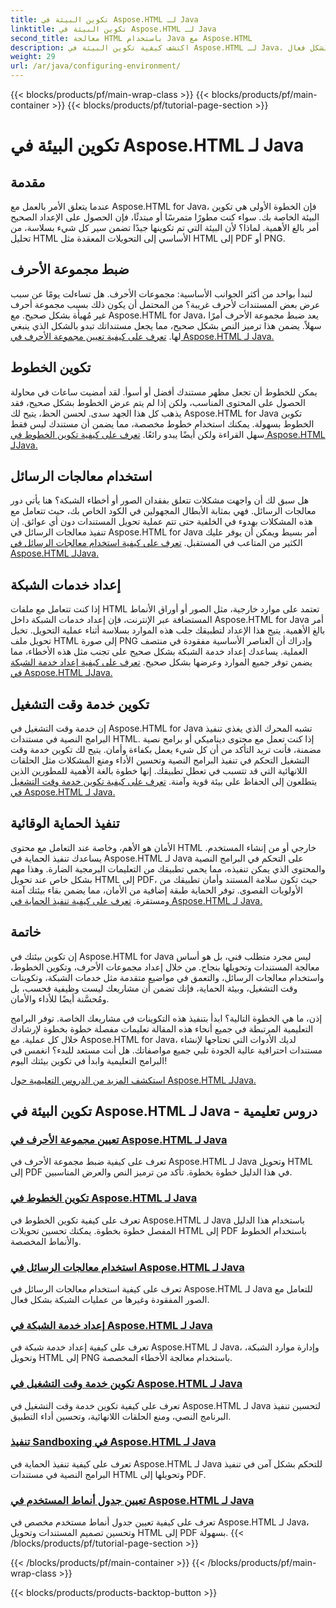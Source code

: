 ```yaml
---
title: تكوين البيئة في Aspose.HTML لـ Java
linktitle: تكوين البيئة في Aspose.HTML لـ Java
second_title: معالجة HTML باستخدام Java مع Aspose.HTML
description: اكتشف كيفية تكوين البيئة في Aspose.HTML لـ Java. تعلم كيفية تعيين مجموعات الأحرف وتكوين الخطوط واستخدام معالجات الرسائل بشكل فعال.
weight: 29
url: /ar/java/configuring-environment/
---
```


{{< blocks/products/pf/main-wrap-class >}}
{{< blocks/products/pf/main-container >}}
{{< blocks/products/pf/tutorial-page-section >}}

# تكوين البيئة في Aspose.HTML لـ Java

## مقدمة

عندما يتعلق الأمر بالعمل مع Aspose.HTML for Java، فإن الخطوة الأولى هي تكوين البيئة الخاصة بك. سواء كنت مطورًا متمرسًا أو مبتدئًا، فإن الحصول على الإعداد الصحيح أمر بالغ الأهمية. لماذا؟ لأن البيئة التي تم تكوينها جيدًا تضمن سير كل شيء بسلاسة، من تحليل HTML الأساسي إلى التحويلات المعقدة مثل HTML إلى PDF أو PNG.

## ضبط مجموعة الأحرف

لنبدأ بواحد من أكثر الجوانب الأساسية: مجموعات الأحرف. هل تساءلت يومًا عن سبب عرض بعض المستندات لأحرف غريبة؟ من المحتمل أن يكون ذلك بسبب مجموعة أحرف غير مُهيأة بشكل صحيح. مع Aspose.HTML for Java، يعد ضبط مجموعة الأحرف أمرًا سهلاً. يضمن هذا ترميز النص بشكل صحيح، مما يجعل مستنداتك تبدو بالشكل الذي ينبغي لها.
[تعرف على كيفية تعيين مجموعة الأحرف في Aspose.HTML لـ Java.](./set-character-set/)

## تكوين الخطوط

يمكن للخطوط أن تجعل مظهر مستندك أفضل أو أسوأ. لقد أمضيت ساعات في محاولة الحصول على المحتوى المناسب، ولكن إذا لم يتم عرض الخطوط بشكل صحيح، فقد يذهب كل هذا الجهد سدى. لحسن الحظ، يتيح لك Aspose.HTML for Java تكوين الخطوط بسهولة. يمكنك استخدام خطوط مخصصة، مما يضمن أن مستندك ليس فقط سهل القراءة ولكن أيضًا يبدو رائعًا.
[تعرف على كيفية تكوين الخطوط في Aspose.HTML لـJava.](./configure-fonts/)

## استخدام معالجات الرسائل

هل سبق لك أن واجهت مشكلات تتعلق بفقدان الصور أو أخطاء الشبكة؟ هنا يأتي دور معالجات الرسائل. فهي بمثابة الأبطال المجهولين في الكود الخاص بك، حيث تتعامل مع هذه المشكلات بهدوء في الخلفية حتى تتم عملية تحويل المستندات دون أي عوائق. إن تنفيذ معالجات الرسائل في Aspose.HTML for Java أمر بسيط ويمكن أن يوفر عليك الكثير من المتاعب في المستقبل.
[تعرف على كيفية استخدام معالجات الرسائل في Aspose.HTML لـJava.](./use-message-handlers/)

## إعداد خدمات الشبكة

إذا كنت تتعامل مع ملفات HTML تعتمد على موارد خارجية، مثل الصور أو أوراق الأنماط المستضافة عبر الإنترنت، فإن إعداد خدمات الشبكة داخل Aspose.HTML for Java أمر بالغ الأهمية. يتيح هذا الإعداد لتطبيقك جلب هذه الموارد بسلاسة أثناء عملية التحويل. تخيل تحويل ملف HTML إلى صورة PNG وإدراك أن العناصر الأساسية مفقودة في منتصف العملية. يساعدك إعداد خدمة الشبكة بشكل صحيح على تجنب مثل هذه الأخطاء، مما يضمن توفر جميع الموارد وعرضها بشكل صحيح.
[تعرف على كيفية إعداد خدمة الشبكة في Aspose.HTML لـJava.](./setup-network-service/)

## تكوين خدمة وقت التشغيل

إن خدمة وقت التشغيل في Aspose.HTML for Java تشبه المحرك الذي يغذي تنفيذ البرامج النصية في مستندات HTML. إذا كنت تعمل مع محتوى ديناميكي أو برامج نصية مضمنة، فأنت تريد التأكد من أن كل شيء يعمل بكفاءة وأمان. يتيح لك تكوين خدمة وقت التشغيل التحكم في تنفيذ البرامج النصية وتحسين الأداء ومنع المشكلات مثل الحلقات اللانهائية التي قد تتسبب في تعطل تطبيقك. إنها خطوة بالغة الأهمية للمطورين الذين يتطلعون إلى الحفاظ على بيئة قوية وآمنة.
[تعرف على كيفية تكوين خدمة وقت التشغيل في Aspose.HTML لـ Java.](./configure-runtime-service/)

## تنفيذ الحماية الوقائية

الأمان هو الأهم، وخاصة عند التعامل مع محتوى HTML خارجي أو من إنشاء المستخدم. يساعدك تنفيذ الحماية في Aspose.HTML لـ Java على التحكم في البرامج النصية والمحتوى الذي يمكن تنفيذه، مما يحمي تطبيقك من التعليمات البرمجية الضارة. وهذا مهم بشكل خاص عند تحويل HTML إلى PDF، حيث تكون سلامة المستند وأمان تطبيقك من الأولويات القصوى. توفر الحماية طبقة إضافية من الأمان، مما يضمن بقاء بيئتك آمنة ومستقرة.
[تعرف على كيفية تنفيذ الحماية في Aspose.HTML لـ Java.](./implement-sandboxing/)


## خاتمة

إن تكوين بيئتك في Aspose.HTML for Java ليس مجرد متطلب فني، بل هو أساس معالجة المستندات وتحويلها بنجاح. من خلال إعداد مجموعات الأحرف، وتكوين الخطوط، واستخدام معالجات الرسائل، والتعمق في مواضيع متقدمة مثل خدمات الشبكة، وتكوينات وقت التشغيل، وبيئة الحماية، فإنك تضمن أن مشاريعك ليست وظيفية فحسب، بل ومُحسَّنة أيضًا للأداء والأمان.

إذن، ما هي الخطوة التالية؟ ابدأ بتنفيذ هذه التكوينات في مشاريعك الخاصة. توفر البرامج التعليمية المرتبطة في جميع أنحاء هذه المقالة تعليمات مفصلة خطوة بخطوة لإرشادك خلال كل عملية. مع Aspose.HTML for Java، لديك الأدوات التي تحتاجها لإنشاء مستندات احترافية عالية الجودة تلبي جميع مواصفاتك. هل أنت مستعد للبدء؟ انغمس في البرامج التعليمية وابدأ في تكوين بيئتك اليوم!

[استكشف المزيد من الدروس التعليمية حول Aspose.HTML لـJava.](https://reference.aspose.com/words/net/)

## تكوين البيئة في Aspose.HTML لـ Java - دروس تعليمية
### [تعيين مجموعة الأحرف في Aspose.HTML لـ Java](./set-character-set/)
تعرف على كيفية ضبط مجموعة الأحرف في Aspose.HTML لـ Java وتحويل HTML إلى PDF في هذا الدليل خطوة بخطوة. تأكد من ترميز النص والعرض المناسبين.
### [تكوين الخطوط في Aspose.HTML لـ Java](./configure-fonts/)
تعرف على كيفية تكوين الخطوط في Aspose.HTML لـ Java باستخدام هذا الدليل المفصل خطوة بخطوة. يمكنك تحسين تحويلات HTML إلى PDF باستخدام الخطوط والأنماط المخصصة.
### [استخدام معالجات الرسائل في Aspose.HTML لـ Java](./use-message-handlers/)
تعرف على كيفية استخدام معالجات الرسائل في Aspose.HTML لـ Java للتعامل مع الصور المفقودة وغيرها من عمليات الشبكة بشكل فعال.
### [إعداد خدمة الشبكة في Aspose.HTML لـ Java](./setup-network-service/)
تعرف على كيفية إعداد خدمة شبكة في Aspose.HTML لـ Java، وإدارة موارد الشبكة، وتحويل HTML إلى PNG باستخدام معالجة الأخطاء المخصصة.
### [تكوين خدمة وقت التشغيل في Aspose.HTML لـ Java](./configure-runtime-service/)
تعرف على كيفية تكوين خدمة وقت التشغيل في Aspose.HTML لـ Java لتحسين تنفيذ البرنامج النصي، ومنع الحلقات اللانهائية، وتحسين أداء التطبيق.
### [تنفيذ Sandboxing في Aspose.HTML لـ Java](./implement-sandboxing/)
تعرف على كيفية تنفيذ الحماية في Aspose.HTML لـ Java للتحكم بشكل آمن في تنفيذ البرامج النصية في مستندات HTML وتحويلها إلى PDF.
### [تعيين جدول أنماط المستخدم في Aspose.HTML لـ Java](./set-user-style-sheet/)
تعرف على كيفية تعيين جدول أنماط مستخدم مخصص في Aspose.HTML لـ Java، وتحسين تصميم المستندات وتحويل HTML إلى PDF بسهولة.
{{< /blocks/products/pf/tutorial-page-section >}}

{{< /blocks/products/pf/main-container >}}
{{< /blocks/products/pf/main-wrap-class >}}

{{< blocks/products/products-backtop-button >}}
